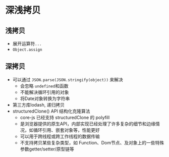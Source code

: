 # 深浅拷贝

## 浅拷贝
- 展开运算符`...`
- `Object.assign`

## 深拷贝

<script setup>
import deepClone from './deepClone.js?raw';
import structure from './structure.js?raw';
</script>

- 可以通过 `JSON.parse(JSON.stringify(object))` 来解决
  - 会忽略 `undefined`和函数
  - 不能解决循环引用的对象
  - 将Date对象转换为字符串
- 第三方库lodash, 递归拷贝
<run-script  :code="deepClone"></run-script>
- structuredClone() API 结构化克隆算法
  - core-js 已经支持 structuredClone 的 polyfill
  - 是浏览器提供的原生API，内部实现已经处理了许多复杂的细节和边缘情况，如循环引用、嵌套对象等，性能更好
  - 可以用于跨线程或跨工作线程的数据传输
  - 不支持拷贝某些复杂类型，如 Function、Dom节点、及对象上的一些特殊参数getter/setter/原型链等
<run-script  :code="structure"></run-script>








